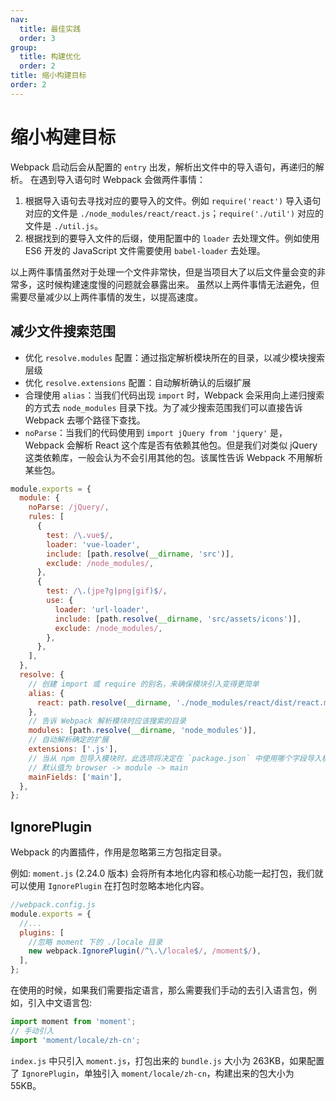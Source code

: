```yaml
---
nav:
  title: 最佳实践
  order: 3
group:
  title: 构建优化
  order: 2
title: 缩小构建目标
order: 2
---
```


# 缩小构建目标

Webpack 启动后会从配置的 `entry` 出发，解析出文件中的导入语句，再递归的解析。 在遇到导入语句时 Webpack 会做两件事情：

1. 根据导入语句去寻找对应的要导入的文件。例如 `require('react')` 导入语句对应的文件是 `./node_modules/react/react.js`；`require('./util')` 对应的文件是 `./util.js`。
2. 根据找到的要导入文件的后缀，使用配置中的 `loader` 去处理文件。例如使用 ES6 开发的 JavaScript 文件需要使用 `babel-loader` 去处理。

以上两件事情虽然对于处理一个文件非常快，但是当项目大了以后文件量会变的非常多，这时候构建速度慢的问题就会暴露出来。 虽然以上两件事情无法避免，但需要尽量减少以上两件事情的发生，以提高速度。

## 减少文件搜索范围

- 优化 `resolve.modules` 配置：通过指定解析模块所在的目录，以减少模块搜索层级
- 优化 `resolve.extensions` 配置：自动解析确认的后缀扩展
- 合理使用 `alias`：当我们代码出现 `import` 时，Webpack 会采用向上递归搜索的方式去 `node_modules` 目录下找。为了减少搜索范围我们可以直接告诉 Webpack 去哪个路径下查找。
- `noParse`：当我们的代码使用到 `import jQuery from 'jquery'` 是，Webpack 会解析 React 这个库是否有依赖其他包。但是我们对类似 jQuery 这类依赖库，一般会认为不会引用其他的包。该属性告诉 Webpack 不用解析某些包。

```js
module.exports = {
  module: {
    noParse: /jQuery/,
    rules: [
      {
        test: /\.vue$/,
        loader: 'vue-loader',
        include: [path.resolve(__dirname, 'src')],
        exclude: /node_modules/,
      },
      {
        test: /\.(jpe?g|png|gif)$/,
        use: {
          loader: 'url-loader',
          include: [path.resolve(__dirname, 'src/assets/icons')],
          exclude: /node_modules/,
        },
      },
    ],
  },
  resolve: {
    // 创建 import 或 require 的别名，来确保模块引入变得更简单
    alias: {
      react: path.resolve(__dirname, './node_modules/react/dist/react.min.js'),
    },
    // 告诉 Webpack 解析模块时应该搜索的目录
    modules: [path.resolve(__dirname, 'node_modules')],
    // 自动解析确定的扩展
    extensions: ['.js'],
    // 当从 npm 包导入模块时，此选项将决定在 `package.json` 中使用哪个字段导入模块
    // 默认值为 browser -> module -> main
    mainFields: ['main'],
  },
};
```

## IgnorePlugin

Webpack 的内置插件，作用是忽略第三方包指定目录。

例如: `moment.js` (2.24.0 版本) 会将所有本地化内容和核心功能一起打包，我们就可以使用 `IgnorePlugin` 在打包时忽略本地化内容。

```js
//webpack.config.js
module.exports = {
  //...
  plugins: [
    //忽略 moment 下的 ./locale 目录
    new webpack.IgnorePlugin(/^\.\/locale$/, /moment$/),
  ],
};
```

在使用的时候，如果我们需要指定语言，那么需要我们手动的去引入语言包，例如，引入中文语言包:

```js
import moment from 'moment';
// 手动引入
import 'moment/locale/zh-cn';
```

`index.js` 中只引入 `moment.js`，打包出来的 `bundle.js` 大小为 263KB，如果配置了 `IgnorePlugin`，单独引入 `moment/locale/zh-cn`，构建出来的包大小为 55KB。
